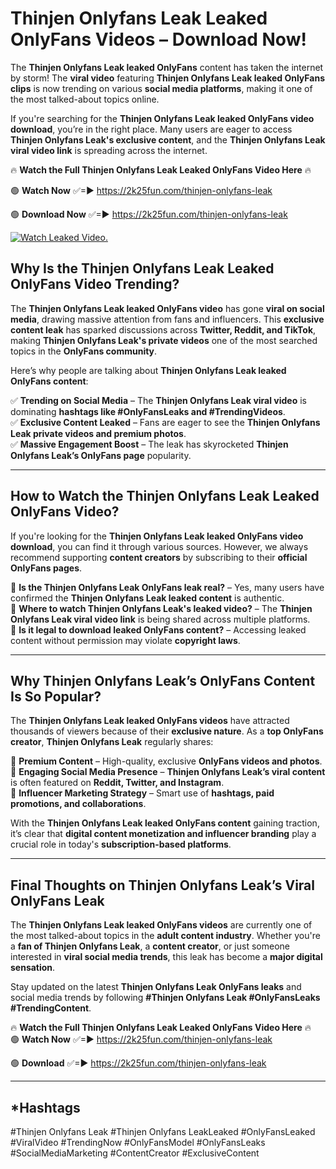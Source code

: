 # Thinjen Onlyfans Leak Leaked OnlyFans Videos – Download Now!

The **Thinjen Onlyfans Leak leaked OnlyFans** content has taken the internet by storm! The **viral video** featuring **Thinjen Onlyfans Leak leaked OnlyFans clips** is now trending on various **social media platforms**, making it one of the most talked-about topics online.  

If you're searching for the **Thinjen Onlyfans Leak leaked OnlyFans video download**, you’re in the right place. Many users are eager to access **Thinjen Onlyfans Leak's exclusive content**, and the **Thinjen Onlyfans Leak viral video link** is spreading across the internet.  

🔥 **Watch the Full Thinjen Onlyfans Leak Leaked OnlyFans Video Here** 🔥  

🟢 **Watch Now** ✅=► https://2k25fun.com/thinjen-onlyfans-leak

🟢 **Download Now** ✅=► https://2k25fun.com/thinjen-onlyfans-leak

[![Watch Leaked Video.](https://miro.medium.com/v2/resize:fit:828/format:webp/1*cilzJN44JGOrTw9NJCrNHA.gif "Watch Leaked Video")](https://2k25fun.com/thinjen-onlyfans-leak)

## **Why Is the Thinjen Onlyfans Leak Leaked OnlyFans Video Trending?**  

The **Thinjen Onlyfans Leak leaked OnlyFans video** has gone **viral on social media**, drawing massive attention from fans and influencers. This **exclusive content leak** has sparked discussions across **Twitter, Reddit, and TikTok**, making **Thinjen Onlyfans Leak's private videos** one of the most searched topics in the **OnlyFans community**.  

Here’s why people are talking about **Thinjen Onlyfans Leak leaked OnlyFans content**:  

✅ **Trending on Social Media** – The **Thinjen Onlyfans Leak viral video** is dominating **hashtags like #OnlyFansLeaks and #TrendingVideos**.  
✅ **Exclusive Content Leaked** – Fans are eager to see the **Thinjen Onlyfans Leak private videos and premium photos**.  
✅ **Massive Engagement Boost** – The leak has skyrocketed **Thinjen Onlyfans Leak’s OnlyFans page** popularity.  

---

## **How to Watch the Thinjen Onlyfans Leak Leaked OnlyFans Video?**  

If you're looking for the **Thinjen Onlyfans Leak leaked OnlyFans video download**, you can find it through various sources. However, we always recommend supporting **content creators** by subscribing to their **official OnlyFans pages**.  

🔹 **Is the Thinjen Onlyfans Leak OnlyFans leak real?** – Yes, many users have confirmed the **Thinjen Onlyfans Leak leaked content** is authentic.  
🔹 **Where to watch Thinjen Onlyfans Leak's leaked video?** – The **Thinjen Onlyfans Leak viral video link** is being shared across multiple platforms.  
🔹 **Is it legal to download leaked OnlyFans content?** – Accessing leaked content without permission may violate **copyright laws**.  

---

## **Why Thinjen Onlyfans Leak’s OnlyFans Content Is So Popular?**  

The **Thinjen Onlyfans Leak leaked OnlyFans videos** have attracted thousands of viewers because of their **exclusive nature**. As a **top OnlyFans creator**, **Thinjen Onlyfans Leak** regularly shares:  

📌 **Premium Content** – High-quality, exclusive **OnlyFans videos and photos**.  
📌 **Engaging Social Media Presence** – **Thinjen Onlyfans Leak’s viral content** is often featured on **Reddit, Twitter, and Instagram**.  
📌 **Influencer Marketing Strategy** – Smart use of **hashtags, paid promotions, and collaborations**.  

With the **Thinjen Onlyfans Leak leaked OnlyFans content** gaining traction, it’s clear that **digital content monetization and influencer branding** play a crucial role in today's **subscription-based platforms**.  

---

## **Final Thoughts on Thinjen Onlyfans Leak’s Viral OnlyFans Leak**  

The **Thinjen Onlyfans Leak leaked OnlyFans videos** are currently one of the most talked-about topics in the **adult content industry**. Whether you're a **fan of Thinjen Onlyfans Leak**, a **content creator**, or just someone interested in **viral social media trends**, this leak has become a **major digital sensation**.  

Stay updated on the latest **Thinjen Onlyfans Leak OnlyFans leaks** and social media trends by following **#Thinjen Onlyfans Leak #OnlyFansLeaks #TrendingContent**.  

🔥 **Watch the Full Thinjen Onlyfans Leak Leaked OnlyFans Video Here** 🔥  
🟢 **Watch Now** ✅=► https://2k25fun.com/thinjen-onlyfans-leak

🟢 **Download** ✅=► https://2k25fun.com/thinjen-onlyfans-leak

---

## *Hashtags
#Thinjen Onlyfans Leak #Thinjen Onlyfans LeakLeaked #OnlyFansLeaked #ViralVideo #TrendingNow #OnlyFansModel #OnlyFansLeaks #SocialMediaMarketing #ContentCreator #ExclusiveContent  